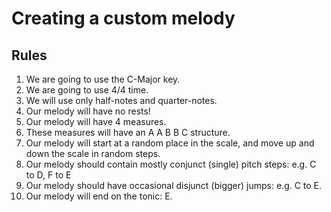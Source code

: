 # Creating a custom melody

## Rules

1. We are going to use the C-Major key.
2. We are going to use 4/4 time.
3. We will use only half-notes and quarter-notes.
4. Our melody will have no rests!
5. Our melody will have 4 measures.
6. These measures will have an A A B B C structure.
7. Our melody will start at a random place in the scale, and move up and down the scale in random steps.
8. Our melody should contain mostly conjunct (single) pitch steps: e.g. C to D, F to E
9. Our melody should have occasional disjunct (bigger) jumps: e.g. C to E.
10. Our melody will end on the tonic: E.
